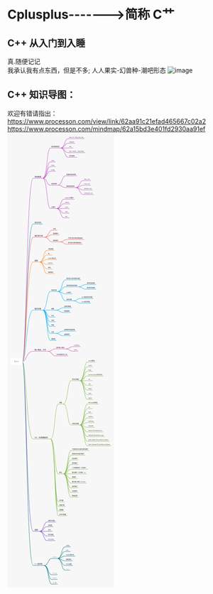 # Cplusplus------->简称 C艹
## C++ 从入门到入睡
真.随便记记  
我承认我有点东西，但是不多; 
人人果实-幻兽种-潮吧形态
![image](https://github.com/Feng3333/Cplusplus-STL/blob/9de9b7eca11de247f329a49e5faa300ee7315c1e/images-folder/psbGPRK9SFM.jpg)


## C++ 知识导图：
欢迎有错请指出：
https://www.processon.com/view/link/62aa91c21efad465667c02a2
https://www.processon.com/mindmap/62a15bd3e401fd2930aa91ef
![image](https://github.com/Feng3333/Cplusplus/blob/8b8d31497a46efcf0bd4b3bd51d119c68b5d7305/images-folder/C++.jpg)
